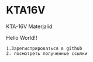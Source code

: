 # KTA16V
KTA-16V Materjalid

Hello World!!


    1.Зарегистрироваться в github
    2. посмотреть полученные ссылки

